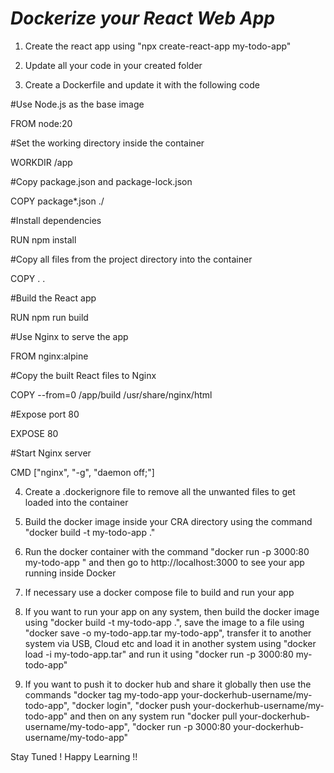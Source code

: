 # *Dockerize your React Web App*

1. Create the react app using "npx create-react-app my-todo-app"
 
2. Update all your code in your created folder

3. Create a Dockerfile and update it with the following code

#Use Node.js as the base image

FROM node:20

#Set the working directory inside the container

WORKDIR /app

#Copy package.json and package-lock.json

COPY package*.json ./

#Install dependencies

RUN npm install

#Copy all files from the project directory into the container

COPY . .

#Build the React app

RUN npm run build

#Use Nginx to serve the app

FROM nginx:alpine

#Copy the built React files to Nginx

COPY --from=0 /app/build /usr/share/nginx/html

#Expose port 80

EXPOSE 80

#Start Nginx server

CMD ["nginx", "-g", "daemon off;"]

4. Create a .dockerignore file to remove all the unwanted files to get loaded into the container
 
5. Build the docker image inside your CRA directory using the command "docker build -t my-todo-app ."
   
6. Run the docker container with the command "docker run -p 3000:80 my-todo-app
" and then go to http://localhost:3000 to see your app running inside Docker

7. If necessary use a docker compose file to build and run your app

8. If you want to run your app on any system, then build the docker image using "docker build -t my-todo-app .", save the image to a file using "docker save -o my-todo-app.tar my-todo-app", transfer it to another system via USB, Cloud etc and load it in another system using "docker load -i my-todo-app.tar" and run it using "docker run -p 3000:80 my-todo-app"

9. If you want to push it to docker hub and share it globally then use the commands
"docker tag my-todo-app your-dockerhub-username/my-todo-app",
"docker login",
"docker push your-dockerhub-username/my-todo-app"
and then on any system run
"docker pull your-dockerhub-username/my-todo-app",
"docker run -p 3000:80 your-dockerhub-username/my-todo-app"

Stay Tuned ! Happy Learning !!
